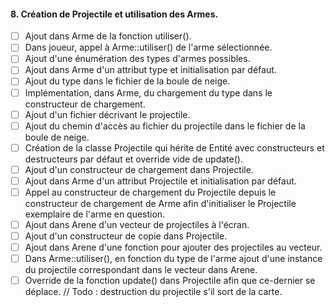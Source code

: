 ﻿#### 8. Création de Projectile et utilisation des Armes.

- [ ] Ajout dans Arme de la fonction utiliser().
- [ ] Dans joueur, appel à Arme::utiliser() de l'arme sélectionnée.
- [ ] Ajout d'une énumération des types d'armes possibles.
- [ ] Ajout dans Arme d'un attribut type et initialisation par défaut.
- [ ] Ajout du type dans le fichier de la boule de neige.
- [ ] Implémentation, dans Arme, du chargement du type dans le constructeur de chargement.
- [ ] Ajout d'un fichier décrivant le projectile.
- [ ] Ajout du chemin d'accès au fichier du projectile dans le fichier de la boule de neige.
- [ ] Création de la classe Projectile qui hérite de Entité avec constructeurs et destructeurs par défaut et override vide de update().
- [ ] Ajout d'un constructeur de chargement dans Projectile.
- [ ] Ajout dans Arme d'un attribut Projectile et initialisation par défaut.
- [ ] Appel au constructeur de chargement du Projectile depuis le constructeur de chargement de Arme afin d'initialiser le Projectile exemplaire de l'arme en question.
- [ ] Ajout dans Arene d'un vecteur de projectiles à l'écran.
- [ ] Ajout d'un constructeur de copie dans Projectile.
- [ ] Ajout dans Arene d'une fonction pour ajouter des projectiles au vecteur.
- [ ] Dans Arme::utiliser(), en fonction du type de l'arme ajout d'une instance du projectile correspondant dans le vecteur dans Arene.
- [ ] Override de la fonction update() dans Projectile afin que ce-dernier se déplace.
// Todo : destruction du projectile s'il sort de la carte.